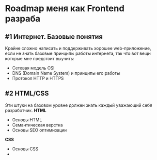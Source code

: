 # Roadmap меня как Frontend разраба
## #1 Интернет. Базовые понятия

Крайне сложно написать и поддерживать хорошее web-приложение, если не знать базовые принципы работы интернета, так что вот вещи которые мне предстоит выучить: 
* Сетевая модель OSI 
* DNS (Domain Name System) и принципы его работы
* Протокол HTTP и HTTPS

## #2 HTML/CSS
Эти штуки на базовом уровне должен знать каждый уважающий себя разработчик.
**HTML**
* Основы HTML
* Семантическая верстка
* Основы SEO оптимизации

**CSS**
* Основы CSS
* 


